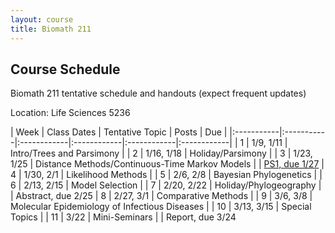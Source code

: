 ```yaml
---
layout: course
title: Biomath 211
---
```


## Course Schedule

Biomath 211 tentative schedule and handouts (expect frequent updates)

Location: Life Sciences 5236

| Week | Class Dates | Tentative Topic | Posts | Due |
|:-----------|:-----------|:------------|:------------|:------------|:------------|
|  1 | 1/9, 1/11   | Intro/Trees and Parsimony | 
|  2 | 1/16, 1/18 | Holiday/Parsimony |
|  3 | 1/23, 1/25 | Distance Methods/Continuous-Time Markov Models | | [PS1, due 1/27](https://ucla-biomath-211.github.io/biomath211winter2023/2023/01/04/hw1.html)
|  4 | 1/30, 2/1 | Likelihood Methods |
|  5 | 2/6, 2/8   | Bayesian Phylogenetics |
|  6 | 2/13, 2/15  | Model Selection | 
|  7 | 2/20, 2/22 | Holiday/Phylogeography | | Abstract, due 2/25
|  8 | 2/27, 3/1 | Comparative Methods |
|  9 | 3/6, 3/8   | Molecular Epidemiology of Infectious Diseases |
| 10 | 3/13, 3/15  | Special Topics |
| 11 | 3/22      | Mini-Seminars | | Report, due 3/24
